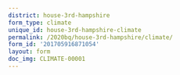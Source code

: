 ```yaml
---
district: house-3rd-hampshire
form_type: climate
unique_id: house-3rd-hampshire-climate
permalink: /2020bq/house-3rd-hampshire/climate/
form_id: '201705916871054'
layout: form
doc_img: CLIMATE-00001
---
```

